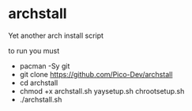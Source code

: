 # archstall
Yet another arch install script

to run you must

- pacman -Sy git
- git clone https://github.com/Pico-Dev/archstall
- cd archstall
- chmod +x archstall.sh yaysetup.sh chrootsetup.sh
- ./archstall.sh
